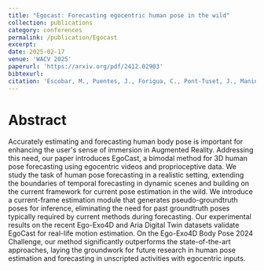 ```yaml
---
title: "Egocast: Forecasting egocentric human pose in the wild"
collection: publications
category: conferences
permalink: /publication/Egocast
excerpt:
date: 2025-02-17
venue: 'WACV 2025'
paperurl: 'https://arxiv.org/pdf/2412.02903'
bibtexurl: 
citation: 'Escobar, M., Puentes, J., Forigua, C., Pont-Tuset, J., Maninis, K. K., & Arbelaez, P. (2025, February). Egocast: Forecasting egocentric human pose in the wild. In 2025 IEEE/CVF Winter Conference on Applications of Computer Vision (WACV) (pp. 5831-5841). IEEE.'
---
```


Abstract
======
Accurately estimating and forecasting human body pose is important for enhancing the user's sense of immersion in Augmented Reality. Addressing this need, our paper introduces EgoCast, a bimodal method for 3D human pose forecasting using egocentric videos and proprioceptive data. We study the task of human pose forecasting in a realistic setting, extending the boundaries of temporal forecasting in dynamic scenes and building on the current framework for current pose estimation in the wild. We introduce a current-frame estimation module that generates pseudo-groundtruth poses for inference, eliminating the need for past groundtruth poses typically required by current methods during forecasting. Our experimental results on the recent Ego-Exo4D and Aria Digital Twin datasets validate EgoCast for real-life motion estimation. On the Ego-Exo4D Body Pose 2024 Challenge, our method significantly outperforms the state-of-the-art approaches, laying the groundwork for future research in human pose estimation and forecasting in unscripted activities with egocentric inputs.